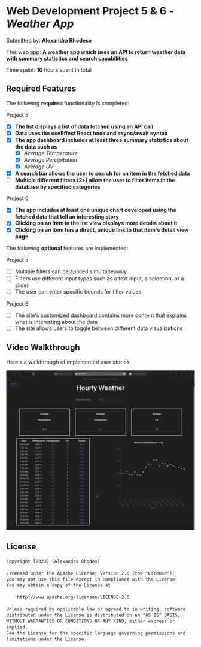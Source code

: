 # Web Development Project 5 & 6 - *Weather App*

Submitted by: **Alexandra Rhodese**

This web app: **A weather app which uses an API to return weather data with summary statistics and search capabilities**

Time spent: **10** hours spent in total

## Required Features

The following **required** functionality is completed:

Project 5
- [x] **The list displays a list of data fetched using an API call**
- [x] **Data uses the useEffect React hook and async/await syntax**
- [x] **The app dashboard includes at least three summary statistics about the data such as**
  - [x] *Average Temperature*
  - [x] *Average Percipitation*
  - [x] *Average UV*
- [x] **A search bar allows the user to search for an item in the fetched data**
- [ ] **Multiple different filters (2+) allow the user to filter items in the database by specified categories**

Project 6
- [x] **The app includes at least one unique chart developed using the fetched data that tell an interesting story**
- [x] **Clicking on an item in the list view displays more details about it**
- [x] **Clicking on an item has a direct, unique link to that item's detail view page**

The following **optional** features are implemented:

Project 5
- [ ] Multiple filters can be applied simultaneously
- [ ] Filters use different input types such as a text input, a selection, or a slider
- [ ] The user can enter specific bounds for filter values

Project 6
- [ ] The site's customized dashboard contains more content that explains what is interesting about the data
- [ ] The site allows users to toggle between different data visualizations

## Video Walkthrough

Here's a walkthrough of implemented user stories:

![Alt Text](https://github.com/alexperryrhodes/project5/blob/main/gif.gif)


## License

    Copyright [2023] [Alexandra Rhodes]

    Licensed under the Apache License, Version 2.0 (the "License");
    you may not use this file except in compliance with the License.
    You may obtain a copy of the License at

        http://www.apache.org/licenses/LICENSE-2.0

    Unless required by applicable law or agreed to in writing, software
    distributed under the License is distributed on an "AS IS" BASIS,
    WITHOUT WARRANTIES OR CONDITIONS OF ANY KIND, either express or implied.
    See the License for the specific language governing permissions and
    limitations under the License.
